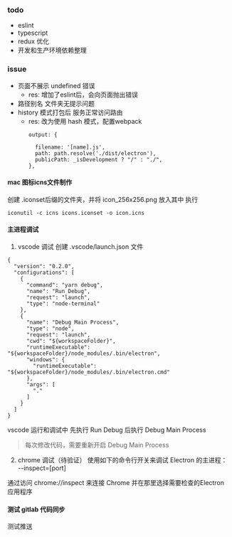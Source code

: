 ### todo

- eslint
- typescript
- redux 优化
- 开发和生产环境依赖整理

### issue

- 页面不展示 undefined 错误
  - res: 增加了eslint后，会向页面抛出错误
- 路径别名 文件夹无提示问题
- history 模式打包后 服务正常访问路由
  - res: 改为使用 hash 模式，配置webpack
    ```
    output: {

      filename: '[name].js',
      path: path.resolve('./dist/electron'),
      publicPath: _isDevelopment ? "/" : "./",
    },
    ```

#### mac 图标icns文件制作
创建 .iconset后缀的文件夹，并将 icon_256x256.png 放入其中
执行
```
iconutil -c icns icons.iconset -o icon.icns
```

#### 主进程调试
1. vscode 调试
创建 .vscode/launch.json 文件
```
{
  "version": "0.2.0",
  "configurations": [
    {
      "command": "yarn debug",
      "name": "Run Debug",
      "request": "launch",
      "type": "node-terminal"
    },
    {
      "name": "Debug Main Process",
      "type": "node",
      "request": "launch",
      "cwd": "${workspaceFolder}",
      "runtimeExecutable": "${workspaceFolder}/node_modules/.bin/electron",
      "windows": {
        "runtimeExecutable": "${workspaceFolder}/node_modules/.bin/electron.cmd"
      },
      "args": [
        "."
      ]
    }
  ]
}
```

vscode 运行和调试中 先执行 Run Debug 后执行 Debug Main Process

> 每次修改代码，需要重新开启 Debug Main Process

2. chrome 调试（待验证）
使用如下的命令行开关来调试 Electron 的主进程：
--inspect=[port]

通过访问 chrome://inspect 来连接 Chrome 并在那里选择需要检查的Electron 应用程序

#### 测试 gitlab 代码同步

测试推送
